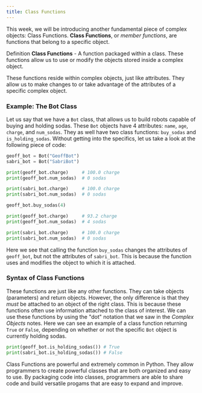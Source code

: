 ```yaml
---
title: Class Functions
---
```


This week, we will be introducing another fundamental piece of complex objects: Class Functions. **Class Functions**, or _member functions_, are functions that belong to a specific object.

<div class="definition-section" markdown="1">

<span class="definition-title">Definition</span>
**Class Functions** - A function packaged within a class. These functions allow us to use or modify the objects stored inside a complex object.

</div>

These functions reside within complex objects, just like attributes. They allow us to make changes to or take advantage of the attributes of a specific complex object.

<a class="anchor-offset" id="example" href="#example"></a>

### Example: The Bot Class

Let us say that we have a `Bot` class, that allows us to build robots capable of buying and holding sodas. These `Bot` objects have 4 attributes: `name`, `age`, `charge`, and `num_sodas`. They as well have two class functions: `buy_sodas` and `is_holding_sodas`. Without getting into the specifics, let us take a look at the following piece of code:

```python
geoff_bot = Bot("GeoffBot")
sabri_bot = Bot("SabriBot")

print(geoff_bot.charge)     # 100.0 charge
print(geoff_bot.num_sodas)  # 0 sodas

print(sabri_bot.charge)     # 100.0 charge
print(sabri_bot.num_sodas)  # 0 sodas

geoff_bot.buy_sodas(4)

print(geoff_bot.charge)     # 93.2 charge
print(geoff_bot.num_sodas)  # 4 sodas

print(sabri_bot.charge)     # 100.0 charge
print(sabri_bot.num_sodas)  # 0 sodas
```

Here we see that calling the function `buy_sodas` changes the attributes of `geoff_bot`, but not the attributes of `sabri_bot`. This is because the function uses and modifies the object to which it is attached.

<a class="anchor-offset" id="syntax" href="#syntax"></a>

### Syntax of Class Functions

These functions are just like any other functions. They can take objects (parameters) and return objects. However, the only difference is that they _must_ be attached to an object of the right class. This is because these functions often use information attached to the class of interest. We can use these functions by using the "dot" notation that we saw in the _Complex Objects_ notes. Here we can see an example of a class function returning `True` or `False`, depending on whether or not the specific `Bot` object is currently holding sodas.

```python
print(geoff_bot.is_holding_sodas()) # True
print(sabri_bot.is_holding_sodas()) # False
```

Class Functions are powerful and extremely common in Python. They allow programmers to create powerful classes that are both organized and easy to use. By packaging code into classes, programmers are able to share code and build versatile progams that are easy to expand and improve.

